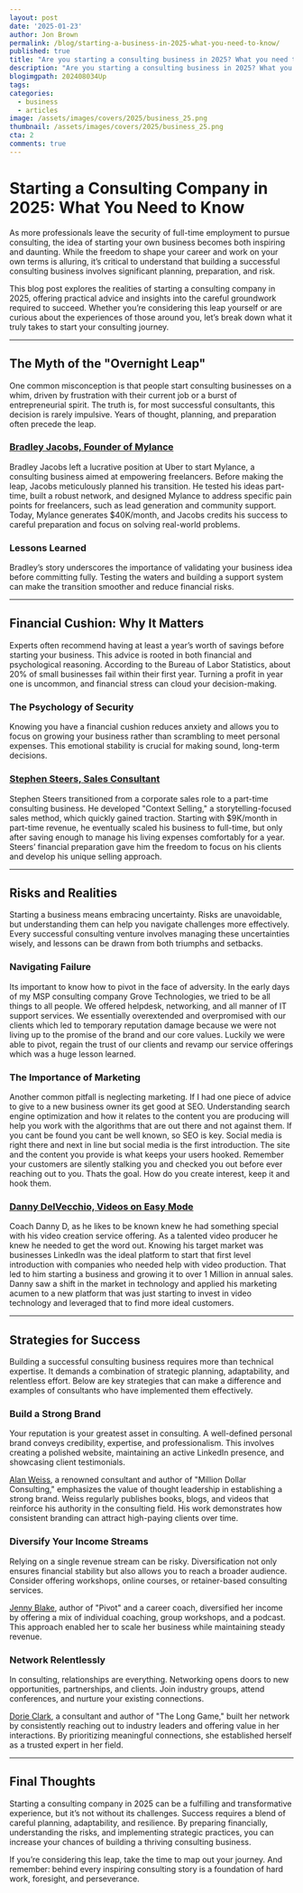 ```yaml
---
layout: post
date: '2025-01-23'
author: Jon Brown
permalink: /blog/starting-a-business-in-2025-what-you-need-to-know/
published: true
title: "Are you starting a consulting business in 2025? What you need to know."
description: "Are you starting a consulting business in 2025? What you need to know."
blogimgpath: 202408034Up
tags:
categories:
  - business
  - articles
image: /assets/images/covers/2025/business_25.png
thumbnail: /assets/images/covers/2025/business_25.png
cta: 2
comments: true
---
```

# Starting a Consulting Company in 2025: What You Need to Know

As more professionals leave the security of full-time employment to pursue consulting, the idea of starting your own business becomes both inspiring and daunting. While the freedom to shape your career and work on your own terms is alluring, it’s critical to understand that building a successful consulting business involves significant planning, preparation, and risk.

This blog post explores the realities of starting a consulting company in 2025, offering practical advice and insights into the careful groundwork required to succeed. Whether you’re considering this leap yourself or are curious about the experiences of those around you, let’s break down what it truly takes to start your consulting journey.

---

## The Myth of the "Overnight Leap"

One common misconception is that people start consulting businesses on a whim, driven by frustration with their current job or a burst of entrepreneurial spirit. The truth is, for most successful consultants, this decision is rarely impulsive. Years of thought, planning, and preparation often precede the leap.

### [Bradley Jacobs, Founder of Mylance](https://mylance.co/)

Bradley Jacobs left a lucrative position at Uber to start Mylance, a consulting business aimed at empowering freelancers. Before making the leap, Jacobs meticulously planned his transition. He tested his ideas part-time, built a robust network, and designed Mylance to address specific pain points for freelancers, such as lead generation and community support. Today, Mylance generates $40K/month, and Jacobs credits his success to careful preparation and focus on solving real-world problems.

### Lessons Learned

Bradley’s story underscores the importance of validating your business idea before committing fully. Testing the waters and building a support system can make the transition smoother and reduce financial risks.

---

## Financial Cushion: Why It Matters

Experts often recommend having at least a year’s worth of savings before starting your business. This advice is rooted in both financial and psychological reasoning. According to the Bureau of Labor Statistics, about 20% of small businesses fail within their first year. Turning a profit in year one is uncommon, and financial stress can cloud your decision-making.

### The Psychology of Security

Knowing you have a financial cushion reduces anxiety and allows you to focus on growing your business rather than scrambling to meet personal expenses. This emotional stability is crucial for making sound, long-term decisions.

### [Stephen Steers, Sales Consultant](https://stephensteers.com/)

Stephen Steers transitioned from a corporate sales role to a part-time consulting business. He developed "Context Selling," a storytelling-focused sales method, which quickly gained traction. Starting with $9K/month in part-time revenue, he eventually scaled his business to full-time, but only after saving enough to manage his living expenses comfortably for a year. Steers’ financial preparation gave him the freedom to focus on his clients and develop his unique selling approach.

---

## Risks and Realities

Starting a business means embracing uncertainty. Risks are unavoidable, but understanding them can help you navigate challenges more effectively. Every successful consulting venture involves managing these uncertainties wisely, and lessons can be drawn from both triumphs and setbacks.

### Navigating Failure

Its important to know how to pivot in the face of adversity. In the early days of my MSP consulting company Grove Technologies, we tried to be all things to all people. We offered helpdesk, networking, and all manner of IT support services. We essentially overextended and overpromised with our clients which led to temporary reputation damage because we were not living up to the promise of the brand and our core values. Luckily we were able to pivot, regain the trust of our clients and revamp our service offerings which was a huge lesson learned.

### The Importance of Marketing

Another common pitfall is neglecting marketing. If I had one piece of advice to give to a new business owner its get good at SEO. Understanding search engine optimization and how it relates to the content you are producing will help you work with the algorithms that are out there and not against them. If you cant be found you cant be well known, so SEO is key. Social media is right there and next in line but social media is the first introduction. The site and the content you provide is what keeps your users hooked. Remember your customers are silently stalking you and checked you out before ever reaching out to you. Thats the goal. How do you create interest, keep it and hook them.

### [Danny DelVecchio, Videos on Easy Mode](https://www.linkedin.com/in/dannydelvecchio/)

Coach Danny D, as he likes to be known knew he had something special with his video creation service offering. As a talented video producer he knew he needed to get the word out. Knowing his target market was businesses LinkedIn was the ideal platform to start that first level introduction with companies who needed help with video production. That led to him starting a business and growing it to over 1 Million in annual sales. Danny saw a shift in the market in technology and applied his marketing acumen to a new platform that was just starting to invest in video technology and leveraged that to find more ideal customers. 

---

## Strategies for Success

Building a successful consulting business requires more than technical expertise. It demands a combination of strategic planning, adaptability, and relentless effort. Below are key strategies that can make a difference and examples of consultants who have implemented them effectively.

### Build a Strong Brand

Your reputation is your greatest asset in consulting. A well-defined personal brand conveys credibility, expertise, and professionalism. This involves creating a polished website, maintaining an active LinkedIn presence, and showcasing client testimonials.

[Alan Weiss](https://alanweiss.com/), a renowned consultant and author of "Million Dollar Consulting," emphasizes the value of thought leadership in establishing a strong brand. Weiss regularly publishes books, blogs, and videos that reinforce his authority in the consulting field. His work demonstrates how consistent branding can attract high-paying clients over time.

### Diversify Your Income Streams

Relying on a single revenue stream can be risky. Diversification not only ensures financial stability but also allows you to reach a broader audience. Consider offering workshops, online courses, or retainer-based consulting services.

[Jenny Blake](https://pivotmethod.com/), author of "Pivot" and a career coach, diversified her income by offering a mix of individual coaching, group workshops, and a podcast. This approach enabled her to scale her business while maintaining steady revenue.

### Network Relentlessly

In consulting, relationships are everything. Networking opens doors to new opportunities, partnerships, and clients. Join industry groups, attend conferences, and nurture your existing connections.

[Dorie Clark](https://dorieclark.com/), a consultant and author of "The Long Game," built her network by consistently reaching out to industry leaders and offering value in her interactions. By prioritizing meaningful connections, she established herself as a trusted expert in her field.

---

## Final Thoughts

Starting a consulting company in 2025 can be a fulfilling and transformative experience, but it’s not without its challenges. Success requires a blend of careful planning, adaptability, and resilience. By preparing financially, understanding the risks, and implementing strategic practices, you can increase your chances of building a thriving consulting business.

If you’re considering this leap, take the time to map out your journey. And remember: behind every inspiring consulting story is a foundation of hard work, foresight, and perseverance.

